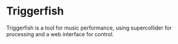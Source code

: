 # Triggerfish
Triggerfish is a tool for music performance, using supercollider for processing and a web interface for control. 
